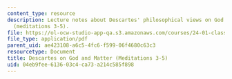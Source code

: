 ```yaml
---
content_type: resource
description: Lecture notes about Descartes' philosophical views on God and matter
  (meditations 3-5).
file: https://ol-ocw-studio-app-qa.s3.amazonaws.com/courses/24-01-classics-of-western-philosophy-spring-2016/04eb9fee613603c4ca73a214c585f898_MIT24_01S16_SES12.pdf
file_type: application/pdf
parent_uid: ae423108-a6c5-4fc6-f599-06f4680c63c3
resourcetype: Document
title: Descartes on God and Matter (Meditations 3-5)
uid: 04eb9fee-6136-03c4-ca73-a214c585f898
---
```

